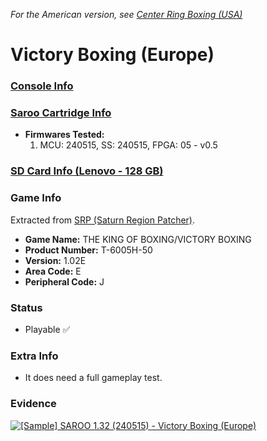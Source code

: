 _For the American version, see [Center Ring Boxing (USA)](../../../USA/T-6005H/01/README.md)_

# Victory Boxing (Europe)

### [Console Info](../../../../../Info/Consoles/VA13/README.md)

### [Saroo Cartridge Info](../../../../../Info/Cartridges/RetroGameParadiseStore/1.32F/README.md)

- <b>Firmwares Tested:</b>
  1. MCU: 240515, SS: 240515, FPGA: 05 - v0.5

### [SD Card Info (Lenovo - 128 GB)](../../../../../Info/SdCards/Lenovo/128GB/fat32/README.md)

### Game Info

Extracted from [SRP (Saturn Region Patcher)](https://segaxtreme.net/resources/saturn-region-patcher.81/download).

- <b>Game Name:</b> THE KING OF BOXING/VICTORY BOXING
- <b>Product Number:</b> T-6005H-50
- <b>Version:</b> 1.02E
- <b>Area Code:</b> E
- <b>Peripheral Code:</b> J

### Status

- Playable :white_check_mark:

### Extra Info

- It does need a full gameplay test.

### Evidence

[![[Sample] SAROO 1.32 (240515) - Victory Boxing (Europe)](https://img.youtube.com/vi/dRIdNLZMXG8/0.jpg)](https://www.youtube.com/watch?v=dRIdNLZMXG8)
